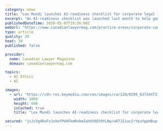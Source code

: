 ```yaml
---
category: news
title: "Lex Mundi launches AI-readiness checklist for corporate legal functions"
excerpt: "An AI-readiness checklist was launched last month to help general counsel and chief legal officers around the world to identify key issues when navigating the integration of artificial intelligence within the business."
publishedDateTime: 2020-05-07T19:56:00Z
webUrl: "https://www.canadianlawyermag.com/practice-areas/corporate-commercial/lex-mundi-launches-ai-readiness-checklist-for-corporate-legal-functions/329419"
type: article
quality: 39
heat: 39
published: false

provider:
  name: Canadian Lawyer Magazine
  domain: canadianlawyermag.com

topics:
  - AI Ethics
  - AI

images:
  - url: "https://cdn-res.keymedia.com/cms/images/ca/120/0299_637244731286008810.jpg"
    width: 1000
    height: 600
    isCached: true
    title: "Lex Mundi launches AI-readiness checklist for corporate legal functions"

secured: "jsJcVg4RxFvJoXeFPUHFkmRnkmZahXV0Eh9YLNw/wR7JIiucIrYpuYppHBup+6jG/COa9Of6D3W2xht7Ir4T783k6cCvrvIGit3sUsXAAf2bFnUTlGAWlW9e6jHJPpk49c6EFKi3lv9XPgBUoXl2oyLln4oDLppIKxFX4RdZZX6YbOUzomF1jyH41SRGMbYlAnEoLkpafb4fijWZnBTYRACRtOH31HamBXk5UL9kirDYCanrLdHdNqESBpwCeFTT+RJuumaDJoM7fM6DSWaX1rjX9Or58VB0hG0ztCSh7UOEjwN/6fTYcjjozHhGt7Y0;fujHv/J7uJhBg3V+1lo4Tg=="
---
```


